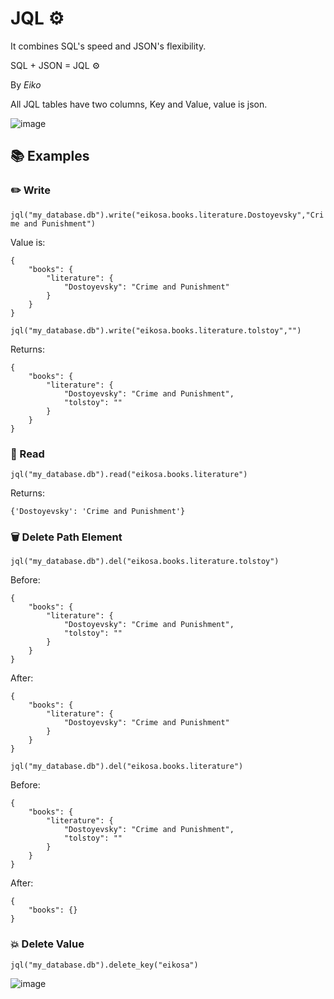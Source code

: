 # JQL ⚙️

It combines SQL's speed and JSON's flexibility.

SQL + JSON = JQL ⚙️

By _Eiko_

All JQL tables have two columns, Key and Value, value is json.

![image](https://user-images.githubusercontent.com/20538090/168511649-75ca7a7a-8670-42b0-86b9-a0d0acda6f45.png)

## 📚 Examples

### ✏️ Write
```jql("my_database.db").write("eikosa.books.literature.Dostoyevsky","Crime and Punishment")```


Value is:
```
{
    "books": {
        "literature": {
            "Dostoyevsky": "Crime and Punishment"
        }
    }
}
```



```jql("my_database.db").write("eikosa.books.literature.tolstoy","")```

Returns:
```
{
    "books": {
        "literature": {
            "Dostoyevsky": "Crime and Punishment",
            "tolstoy": ""
        }
    }
}
```

### 📖 Read
```jql("my_database.db").read("eikosa.books.literature")```

Returns:
```
{'Dostoyevsky': 'Crime and Punishment'}
```


### 🗑 Delete Path Element
```jql("my_database.db").del("eikosa.books.literature.tolstoy")```

Before:
```
{
    "books": {
        "literature": {
            "Dostoyevsky": "Crime and Punishment",
            "tolstoy": ""
        }
    }
}
```
After:
```
{
    "books": {
        "literature": {
            "Dostoyevsky": "Crime and Punishment"
        }
    }
}
```


```jql("my_database.db").del("eikosa.books.literature")```

Before:
```
{
    "books": {
        "literature": {
            "Dostoyevsky": "Crime and Punishment",
            "tolstoy": ""
        }
    }
}
```
After:
```
{
    "books": {}
}
```

### 💥 Delete Value
```
jql("my_database.db").delete_key("eikosa")
```
![image](https://user-images.githubusercontent.com/20538090/168512470-0fe16e53-c669-4a02-8386-76f6fd21db36.png)
